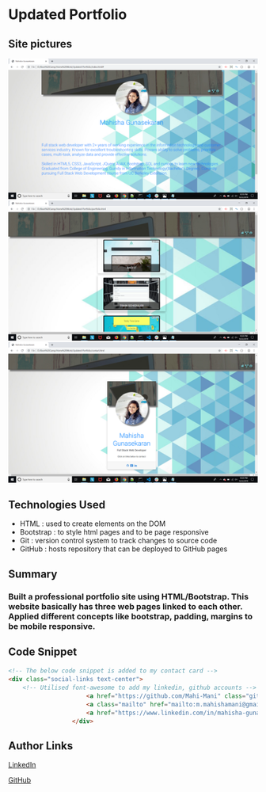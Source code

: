 # Updated Portfolio

## Site pictures
![Site](one.jpg)
![Site](two.jpg)
![Site](three.jpg)

## Technologies Used
- HTML : used to create elements on the DOM
- Bootstrap : to style html pages and to be page responsive
- Git : version control system to track changes to source code
- GitHub : hosts repository that can be deployed to GitHub pages

## Summary
### Built a professional portfolio site using HTML/Bootstrap. This website basically has three web pages linked to each other. Applied different concepts like bootstrap, padding, margins to be mobile responsive.

## Code Snippet
```HTML
<!-- The below code snippet is added to my contact card -->
<div class="social-links text-center">
    <!-- Utilised font-awesome to add my linkedin, github accounts -->
                      <a href="https://github.com/Mahi-Mani" class="github"><i class="fa fa-github fa-fw"></i></a>
                      <a class="mailto" href="mailto:m.mahishamani@gmail.com" class="gmail"><i class="fa fa-address-card fa-fw"></i></a>
                      <a href="https://www.linkedin.com/in/mahisha-gunasekaran-0a780a88" class="linkedin"><i class="fa fa-linkedin fa-fw"></i></a>
                  </div>
```


## Author Links
[LinkedIn](https://www.linkedin.com/in/mahisha-gunasekaran-0a780a88/)

[GitHub](https://github.com/Mahi-Mani)

